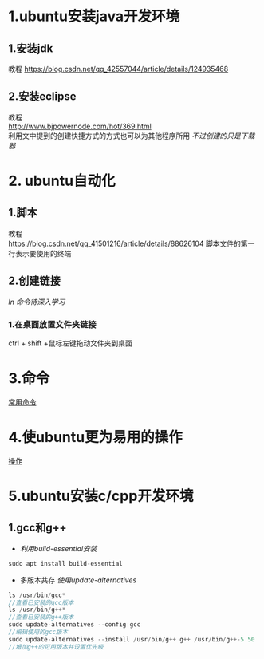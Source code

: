 
# 1.ubuntu安装java开发环境
## 1.安装jdk
教程
<https://blog.csdn.net/qq_42557044/article/details/124935468>
## 2.安装eclipse
教程        
<http://www.bjpowernode.com/hot/369.html>   
利用文中提到的创建快捷方式的方式也可以为其他程序所用
*不过创建的只是下载器*
# 2. ubuntu自动化
## 1.脚本
教程    
<https://blog.csdn.net/qq_41501216/article/details/88626104>
脚本文件的第一行表示要使用的终端
## 2.创建链接
*ln 命令待深入学习*
### 1.在桌面放置文件夹链接
ctrl + shift +鼠标左键拖动文件夹到桌面
# 3.命令
[常用命令](../计算机基础知识/linux_ubuntu命令.md)
# 4.使ubuntu更为易用的操作
[操作](../计算机基础知识/操作系统.md#2使ubuntu更为易用的操作)
# 5.ubuntu安装c/cpp开发环境
## 1.gcc和g++
* *利用build-essential安装*
```java
sudo apt install build-essential
```
* 多版本共存 *使用update-alternatives*
 ```java
 ls /usr/bin/gcc*
 //查看已安装的gcc版本
 ls /usr/bin/g++*
 //查看已安装的g++版本 
 sudo update-alternatives --config gcc
 //编辑使用的gcc版本
 sudo update-alternatives --install /usr/bin/g++ g++ /usr/bin/g++-5 50
 //增加g++的可用版本并设置优先级
 ```
